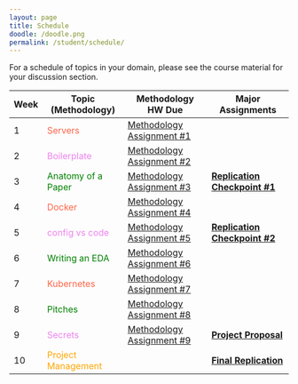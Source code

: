 ```yaml
---
layout: page
title: Schedule
doodle: /doodle.png
permalink: /student/schedule/
---
```


<style>
d {
   color: Tomato;
}
c {
   color: Green; 
}
g {
   color: Violet; 
}
f {
   color: Orange;
}

</style>

For a schedule of topics in your domain, please see the course
material for your discussion section.

|Week|Topic (Methodology)|Methodology HW Due|Major Assignments|
|---|---|---|---|
|1|<d>Servers</d>|[Methodology Assignment #1](/assignments/quarter-1-methodology#assignment-1)||
|2|<g>Boilerplate</g>|[Methodology Assignment #2](/assignments/quarter-1-methodology#assignment-2)||
|3|<c>Anatomy of a Paper</c>|[Methodology Assignment #3](/assignments/quarter-1-methodology#assignment-3)|**[Replication Checkpoint #1]()**|
|4|<d>Docker</d>|[Methodology Assignment #4](/assignments/quarter-1-methodology#assignment-4)||
|5|<g>config vs code</g>|[Methodology Assignment #5](/assignments/quarter-1-methodology#assignment-5)|**[Replication Checkpoint #2]()**|
|6|<c>Writing an EDA</c>|[Methodology Assignment #6](/assignments/quarter-1-methodology#assignment-6)||
|7|<d>Kubernetes</d>|[Methodology Assignment #7](/assignments/quarter-1-methodology#assignment-7)||
|8|<c>Pitches</c>|[Methodology Assignment #8](/assignments/quarter-1-methodology#assignment-8)||
|9|<g>Secrets</g>|[Methodology Assignment #9](/assignments/quarter-1-methodology#assignment-9)|**[Project Proposal]()**|
|10|<f>Project Management</f>||**[Final Replication]()**|


